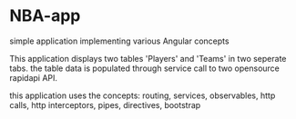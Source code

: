 # NBA-app
simple application implementing various Angular concepts

This application displays two tables 'Players' and 'Teams' in two seperate tabs.
the table data is populated through service call to two opensource rapidapi API.

this application uses the concepts: routing, services, observables, http calls, http interceptors, pipes, directives, bootstrap
